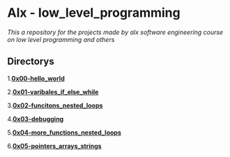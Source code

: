 # Alx - low_level_programming

*This a repository for the projects made by alx software engineering course on low level programming and others*

## Directorys
1.**[0x00-hello_world](0x00-hello_world)**

2.**[0x01-varibales_if_else_while](0x01-variables_if_else_while)**

3.**[0x02-funcitons_nested_loops](0x02-functions_nested_loops)**

4.**[0x03-debugging](0x03-debugging)**

5.**[0x04-more_functions_nested_loops](0x04-more_functions_nested_loops)**

6.**[0x05-pointers_arrays_strings](0x05-pointers_arrays_strings)**